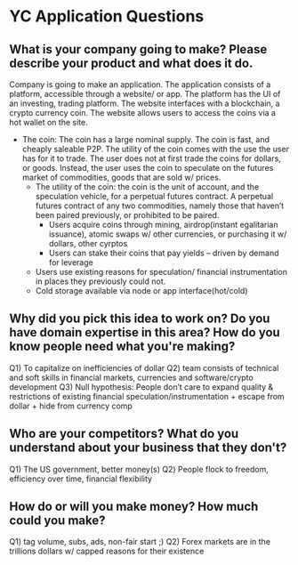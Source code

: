 # YC Application Questions 

## What is your company going to make? Please describe your product and what does it do.

Company is going to make an application. The application consists of a platform, accessible
through a website/ or app. The platform has the UI of an investing, trading platform. The website
interfaces with a blockchain, a crypto currency coin. The website allows users to access the
coins via a hot wallet on the site.

- The coin: The coin has a large nominal supply. The coin is fast, and cheaply saleable
P2P. The utility of the coin comes with the use the user has for it to trade. The user does
not at first trade the coins for dollars, or goods. Instead, the user uses the coin to
speculate on the futures market of commodities, goods that are sold w/ prices.
    - The utility of the coin: the coin is the unit of account, and the speculation vehicle,
for a perpetual futures contract. A perpetual futures contract of any two
commodities, namely those that haven’t been paired previously, or prohibited to
be paired.
        - Users acquire coins through mining, airdrop(instant egalitarian issuance),
atomic swaps w/ other currencies, or purchasing it w/ dollars, other
cyrptos
        -  Users can stake their coins that pay yields – driven by demand for
leverage
    - Users use existing reasons for speculation/ financial instrumentation in places
they previously could not.
    - Cold storage available via node or app interface(hot/cold)

## Why did you pick this idea to work on? Do you have domain expertise in this area? How do you know people need what you're making?

Q1) To capitalize on inefficiencies of dollar
Q2) team consists of technical and soft skills in financial markets, currencies and
software/crypto development
Q3) Null hypothesis: People don’t care to expand quality & restrictions of existing financial
speculation/instrumentation + escape from dollar + hide from currency comp

## Who are your competitors? What do you understand about your business that they don't?

Q1) The US government, better money(s)
Q2) People flock to freedom, efficiency over time, financial flexibility

## How do or will you make money? How much could you make?

Q1) tag volume, subs, ads, non-fair start ;)
Q2) Forex markets are in the trillions dollars w/ capped reasons for their existence

